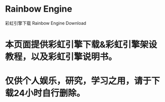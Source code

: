 # Rainbow Engine
彩虹引擎下载  Rainbow Engine Download
# 本页面提供彩虹引擎下载&彩虹引擎架设教程，以及彩虹引擎说明书。
# 仅供个人娱乐，研究，学习之用，请于下载24小时自行删除。
